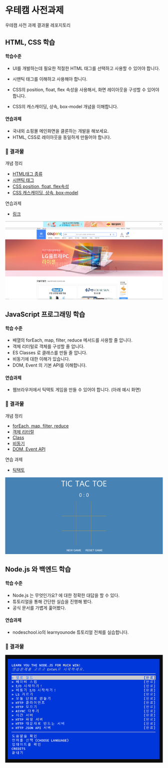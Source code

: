 # 우테캠 사전과제

우테캠 사전 과제 결과물 레포지토리



## HTML, CSS 학습

#### 학습수준

- UI를 개발하는데 필요한 적절한 HTML 태그를 선택하고 사용할 수 있어야 합니다.

- 시맨틱 태그를 이해하고 사용해야 합니다.

- CSS의 position, float, flex 속성을 사용해서, 화면 레이아웃을 구성할 수 있어야합니다.

- CSS의 캐스캐이딩, 상속, box-model 개념을 이해합니다.

#### 연습과제

- 국내외 쇼핑몰 메인화면을 클론하는 개발을 해보세요.
- HTML, CSS로 레이아웃을 동일하게 만들어야 합니다.



### 📌 결과물

개념 정리

- [HTML태그 종류](./개념정리/01.HTML태그종류.md)
- [시맨틱 태그](./개념정리/02.시맨틱태그.md)
- [CSS position, float, flex속성](./개념정리/03.CSS1.md)
- [CSS 캐스캐이딩, 상속, box-model](./개념정리/04.CSS2.md)



연습과제

- [링크](https://kyun2da.github.io/woowa-pre-assignment/)

![이미지](./img/html.png)



## JavaScript 프로그래밍 학습

#### 학습 수준

- 배열의 forEach, map, filter, reduce 메서드를 사용할 줄 압니다.
- 객체 리터털로 객체를 구성할 줄 압니다.
-  ES Classes 로 클래스를 만들 줄 압니다.
- 비동기에 대한 이해가 있습니다.
- DOM, Event 의 기본 API를 이해합니다.



#### 연습과제

- 웹브라우저에서 틱택토 게임을 만들 수 있어야 합니다. (아래 예시 화면)



### 📌 결과물

개념 정리

- [forEach, map, filter, reduce](./개념정리/05.JS1.md)
- [객체 리터럴](./개념정리/06.JS2.md)
- [Class](./개념정리/07.jS3.md)
- [비동기](./개념정리/08.JS4.md)
- [DOM, Event API](./개념정리/09.JS5.md)



연습 과제

- [틱택토](https://kyun_tictactoe.surge.sh/)

![이미지](./img/tictactoe.png)

## Node.js 와 백엔드 학습

#### 학습 수준

- Node.js 는 무엇인가요? 에 대한 정확한 대답을 할 수 있다.
- 튜토리얼을 통해 간단한 실습을 진행해 봤다.
- 공식 문서를 가볍게 훑어봤다.



#### 연습과제

- nodeschool.io의 learnyounode 튜토리얼 전체를 실습합니다.



### 📌 결과물

![이미지](./img/node.png)

